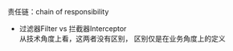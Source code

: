 责任链：chain of responsibility
- 过滤器Filter vs 拦截器Interceptor    
  从技术角度上看，这两者没有区别，
  区别仅是在业务角度上的定义    
  

